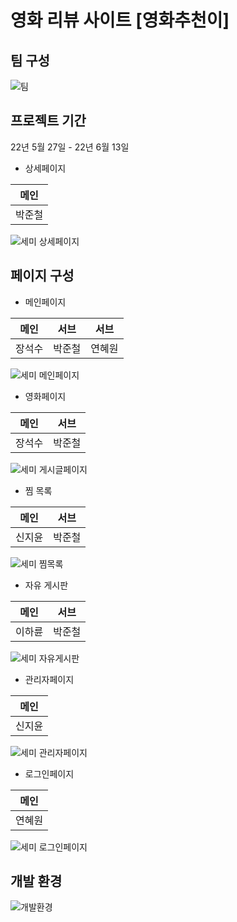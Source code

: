 # 영화 리뷰 사이트 [영화추천이]

## 팀 구성
![팀](https://user-images.githubusercontent.com/98640331/187173600-28acb7b3-0dc9-4cc3-8d49-e929c47d8541.JPG)

## 프로젝트 기간
22년 5월 27일 - 22년 6월 13일

* 상세페이지
 
 메인 |
--- |
박준철 |

![세미 상세페이지](https://user-images.githubusercontent.com/98640331/187178425-919bc347-c4d6-419c-b343-84138672a886.JPG)

## 페이지 구성
* 메인페이지

 메인 | 서브 | 서브 |
--- | --- | --- |
장석수 | 박준철 | 연혜원|

![세미 메인페이지](https://user-images.githubusercontent.com/98640331/187177990-829b5d7c-bbc9-4d84-bb70-cc9a0379d733.jpg)

* 영화페이지

 메인 | 서브 |
--- | --- |
장석수 | 박준철 |

![세미 게시글페이지](https://user-images.githubusercontent.com/98640331/187178349-7dd62534-c902-44d2-95b7-45c9c82c1981.JPG)

* 찜 목록

 메인 | 서브 |
--- | --- |
신지윤 | 박준철 |

![세미 찜목록](https://user-images.githubusercontent.com/98640331/187178495-c9930f72-e530-4dbc-ad33-76cba4ec64cc.jpg)

* 자유 게시판

 메인 | 서브 |
--- | --- |
이하륜 | 박준철 |

![세미 자유게시판](https://user-images.githubusercontent.com/98640331/187180272-959216aa-5c93-4092-8419-03f2b6ef17c4.JPG)

* 관리자페이지

 메인 |
--- |
신지윤 |

![세미 관리자페이지](https://user-images.githubusercontent.com/98640331/187178558-7efde739-3b1c-4c0a-86ee-1f6bfbae218a.jpg)

* 로그인페이지

 메인 |
--- |
연혜원 |

![세미 로그인페이지](https://user-images.githubusercontent.com/98640331/187178592-0d08d0d0-e422-4fc5-9d47-e87603774555.jpg)


##  개발 환경
![개발환경](https://user-images.githubusercontent.com/98640331/187174044-3aa43f31-da1b-4786-9eaf-38ea731c3323.JPG)
